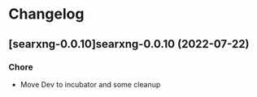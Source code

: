 # Changelog



## [searxng-0.0.10]searxng-0.0.10 (2022-07-22)

### Chore

- Move Dev to incubator and some cleanup
  
  